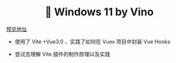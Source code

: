 <h1 align="center">🚀 Windows 11 by Vino</h1>

[预览地址](http://101.34.105.102:3324/windows11/index.html)

- 使用了 Vite +Vue3.0 ，实践了如何在 Vuex 项目中封装 Vue Hooks

- 尝试去理解 Vite 插件的制作原理以及实践

